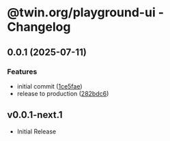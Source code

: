 # @twin.org/playground-ui - Changelog

## 0.0.1 (2025-07-11)


### Features

* initial commit ([1ce5fae](https://github.com/twinfoundation/playground/commit/1ce5faeedfa7b2711f376f622f18083919f983d8))
* release to production ([282bdc6](https://github.com/twinfoundation/playground/commit/282bdc64ef2591bad82da25b282fb23cf971124b))

## v0.0.1-next.1

- Initial Release
